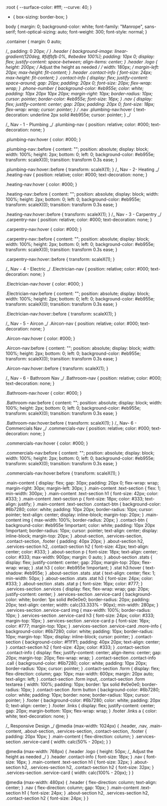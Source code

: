 :root {
--surface-color: #fff;
--curve: 40;
}

- {
  box-sizing: border-box;
  }

body {
margin: 0;
background-color: white;
font-family: "Manrope", sans-serif;
font-optical-sizing: auto;
font-weight: 300;
font-style: normal;
}

.container {
margin: 0 auto;

/_ padding: 0 20px; _/
}
.header {
background-image: linear-gradient(120deg, #fdfbfb 0%, #ebedee 100%);
padding: 10px 0;
display: flex;
justify-content: space-between;
align-items: center;
}
.header .logo {
height: 200px; /_ Adjust the height as needed _/
/_ width: 180px; _/
margin-left: 20px;
max-height: fit-content;
}
.header .contact-info {
font-size: 24px;
max-height: fit-content;
}
.contact-info {
display: flex;
justify-content: space-around;
gap: 20px;
padding: 20px 0;
font-size: 20px;
flex-wrap: wrap;
}
.phone-number {
background-color: #eb955e;
color: white;
padding: 10px 20px 10px 20px;
margin-right: 10px;
border-radius: 10px;
cursor: pointer;
border-color: #eb955e;
font-size: 16px;
}
.nav {
display: flex;
justify-content: center;
gap: 20px;
padding: 20px 0;
font-size: 18px;
flex-wrap: wrap;
cursor: pointer;
}
/_ .nav .plumbing-nav:hover {
text-decoration: underline 2px solid #eb955e;
cursor: pointer;
} _/

/_ Nav - 1 - Plumbing _/
.plumbing-nav {
position: relative;
color: #000;
text-decoration: none;
}

.plumbing-nav:hover {
color: #000;
}

.plumbing-nav::before {
content: "";
position: absolute;
display: block;
width: 100%;
height: 2px;
bottom: 0;
left: 0;
background-color: #eb955e;
transform: scaleX(0);
transition: transform 0.3s ease;
}

.plumbing-nav:hover::before {
transform: scaleX(1);
}
/_ Nav - 2- Heating _/
.heating-nav {
position: relative;
color: #000;
text-decoration: none;
}

.heating-nav:hover {
color: #000;
}

.heating-nav::before {
content: "";
position: absolute;
display: block;
width: 100%;
height: 2px;
bottom: 0;
left: 0;
background-color: #eb955e;
transform: scaleX(0);
transition: transform 0.3s ease;
}

.heating-nav:hover::before {
transform: scaleX(1);
}
/_ Nav - 3 - Carpentry _/
.carpentry-nav {
position: relative;
color: #000;
text-decoration: none;
}

.carpentry-nav:hover {
color: #000;
}

.carpentry-nav::before {
content: "";
position: absolute;
display: block;
width: 100%;
height: 2px;
bottom: 0;
left: 0;
background-color: #eb955e;
transform: scaleX(0);
transition: transform 0.3s ease;
}

.carpentry-nav:hover::before {
transform: scaleX(1);
}

/_ Nav - 4 - Electric _/
.Electrician-nav {
position: relative;
color: #000;
text-decoration: none;
}

.Electrician-nav:hover {
color: #000;
}

.Electrician-nav:before {
content: "";
position: absolute;
display: block;
width: 100%;
height: 2px;
bottom: 0;
left: 0;
background-color: #eb955e;
transform: scaleX(0);
transition: transform 0.3s ease;
}

.Electrician-nav:hover::before {
transform: scaleX(1);
}

/_ Nav - 5 - Aircon _/
.Aircon-nav {
position: relative;
color: #000;
text-decoration: none;
}

.Aircon-nav:hover {
color: #000;
}

.Aircon-nav:before {
content: "";
position: absolute;
display: block;
width: 100%;
height: 2px;
bottom: 0;
left: 0;
background-color: #eb955e;
transform: scaleX(0);
transition: transform 0.3s ease;
}

.Aircon-nav:hover::before {
transform: scaleX(1);
}

/_ Nav - 6 - Bathroom Nav _/
.Bathroom-nav {
position: relative;
color: #000;
text-decoration: none;
}

.Bathroom-nav:hover {
color: #000;
}

.Bathroom-nav:before {
content: "";
position: absolute;
display: block;
width: 100%;
height: 2px;
bottom: 0;
left: 0;
background-color: #eb955e;
transform: scaleX(0);
transition: transform 0.3s ease;
}

.Bathroom-nav:hover:before {
transform: scaleX(1);
}
/_ Nav- 6 - Commercials Nav _/
.commercials-nav {
position: relative;
color: #000;
text-decoration: none;
}

.commercials-nav:hover {
color: #000;
}

.commercials-nav:before {
content: "";
position: absolute;
display: block;
width: 100%;
height: 2px;
bottom: 0;
left: 0;
background-color: #eb955e;
transform: scaleX(0);
transition: transform 0.3s ease;
}

.commercials-nav:hover:before {
transform: scaleX(1);
}

.main-content {
display: flex;
gap: 30px;
padding: 20px 0;
flex-wrap: wrap;
margin-right: 30px;
margin-left: 30px;
}
.main-content .text-section {
flex: 1;
min-width: 300px;
}
.main-content .text-section h1 {
font-size: 42px;
color: #333;
}
.main-content .text-section p {
font-size: 18px;
color: #333;
text-align: justify;
}
.main-content .text-section .contact-btn {
background-color: #6b7280;
color: white;
padding: 10px 20px;
border-radius: 10px;
cursor: pointer;
text-align: center;
display: inline-block;
margin-top: 20px;
}
.main-content img {
max-width: 100%;
border-radius: 20px;
}
.contact-btn {
background-color: #eb955e !important;
color: white;
padding: 10px 20px !important;
border-radius: 10px;
cursor: pointer;
text-align: center;
display: inline-block;
margin-top: 20px;
}
.about-section,
.services-section,
.contact-section,
.footer {
padding: 40px 20px;
}
.about-section h2,
.services-section h2,
.contact-section h2 {
font-size: 42px;
text-align: center;
color: #333;
}
.about-section p {
font-size: 18px;
text-align: center;
color: #333;
max-width: 900px;
margin: 0 auto;
}
.about-section .stats {
display: flex;
justify-content: center;
gap: 20px;
margin-top: 20px;
flex-wrap: wrap;
}
.stat h3 {
color: #eb955e !important;
}
.stat h3:hover {
text-shadow: #eb955e;
}
.about-section .stats .stat {
text-align: center;
flex: 1;
min-width: 50px;
}
.about-section .stats .stat h3 {
font-size: 24px;
color: #333;
}
.about-section .stats .stat p {
font-size: 16px;
color: #777;
}
.services-section .services {
display: flex;
flex-wrap: wrap;
gap: 20px;
justify-content: center;
}
.services-section .service-card {
background-color: white;
border: 1px solid #e0e0e0;
border-radius: 20px;
padding: 20px;
text-align: center;
width: calc(33.333% - 90px);
min-width: 280px;
}
.services-section .service-card img {
max-width: 100%;
border-radius: 10px;
}
.services-section .service-card h3 {
font-size: 24px;
color: #333;
margin-top: 10px;
}
.services-section .service-card p {
font-size: 16px;
color: #777;
margin-top: 10px;
}
.services-section .service-card .more-info {
background-color: #6b7280;
color: white;
padding: 10px;
border-radius: 10px;
margin-top: 10px;
display: inline-block;
cursor: pointer;
}
.contact-section {
background-color: #f1f1f1;
padding: 40px 20px;
text-align: center;
}
.contact-section h2 {
font-size: 42px;
color: #333;
}
.contact-section .contact-info {
display: flex;
justify-content: center;
align-items: center;
gap: 20px;
margin-top: 20px;
flex-wrap: wrap;
}
.contact-section .contact-info .call {
background-color: #6b7280;
color: white;
padding: 10px 20px;
border-radius: 10px;
cursor: pointer;
}
.contact-section .form {
display: flex;
flex-direction: column;
gap: 10px;
max-width: 600px;
margin: 20px auto;
text-align: left;
}
.contact-section .form input,
.contact-section .form textarea {
width: 100%;
padding: 10px;
border: 1px solid #e0e0e0;
border-radius: 10px;
}
.contact-section .form button {
background-color: #6b7280;
color: white;
padding: 10px;
border: none;
border-radius: 10px;
cursor: pointer;
}
.footer {
background-color: #6b7280;
color: white;
padding: 20px 0;
text-align: center;
}
.footer .links {
display: flex;
justify-content: center;
gap: 20px;
margin-bottom: 10px;
flex-wrap: wrap;
}
.footer .links a {
color: white;
text-decoration: none;
}

/_ Responsive Design _/
@media (max-width: 1024px) {
.header,
.nav,
.main-content,
.about-section,
.services-section,
.contact-section,
.footer {
padding: 20px 10px;
}
.main-content {
flex-direction: column;
}
.services-section .service-card {
width: calc(50% - 20px);
}
}

@media (max-width: 768px) {
.header .logo {
height: 50px; /_ Adjust the height as needed _/
}
.header .contact-info {
font-size: 18px;
}
.nav {
font-size: 16px;
}
.main-content .text-section h1 {
font-size: 32px;
}
.about-section h2,
.services-section h2,
.contact-section h2 {
font-size: 32px;
}
.services-section .service-card {
width: calc(100% - 20px);
}
}

@media (max-width: 480px) {
.header {
flex-direction: column;
text-align: center;
}
.nav {
flex-direction: column;
gap: 10px;
}
.main-content .text-section h1 {
font-size: 24px;
}
.about-section h2,
.services-section h2,
.contact-section h2 {
font-size: 24px;
}
}
